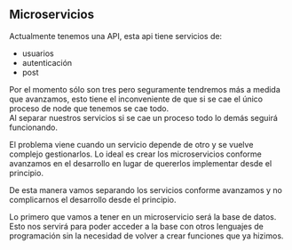 ## Microservicios

Actualmente tenemos una API, esta api tiene servicios de:  
- usuarios  
- autenticación  
- post  

Por el momento sólo son tres pero seguramente tendremos más a medida que avanzamos, esto tiene el inconveniente de que si se cae el único proceso de node que tenemos se cae todo.  
Al separar nuestros servicios si se cae un proceso todo lo demás seguirá funcionando.  

El problema viene cuando un servicio depende de otro y se vuelve complejo gestionarlos. Lo ideal es crear los microservicios conforme avanzamos en el desarrollo en lugar de quererlos implementar desde el principio.  

De esta manera vamos separando los servicios conforme avanzamos y no complicarnos el desarrollo desde el principio.  

Lo primero que vamos a tener en un microservicio será la base de datos. Esto nos servirá para poder acceder a la base con otros lenguajes de programación sin la necesidad de volver a crear funciones que ya hizimos.